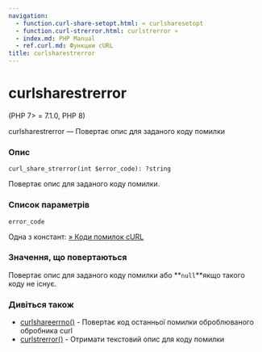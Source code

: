 ```yaml
---
navigation:
  - function.curl-share-setopt.html: « curlsharesetopt
  - function.curl-strerror.html: curlstrerror »
  - index.md: PHP Manual
  - ref.curl.md: Функции cURL
title: curlsharestrerror
---
```

# curlsharestrerror

(PHP 7> = 7.1.0, PHP 8)

curlsharestrerror — Повертає опис для заданого коду помилки

### Опис

```methodsynopsis
curl_share_strerror(int $error_code): ?string
```

Повертає опис для заданого коду помилки.

### Список параметрів

`error_code`

Одна з констант: [» Коди помилок cURL](http://curl.haxx.se/libcurl/c/libcurl-errors.md)

### Значення, що повертаються

Повертає опис для заданого коду помилки або \*\*`null`\*\*якщо такого коду не існує.

### Дивіться також

-   [curlshareerrno()](function.curl-share-errno.md) - Повертає код останньої помилки оброблюваного обробника curl
-   [curlstrerror()](function.curl-strerror.md) - Отримати текстовий опис для коду помилки
